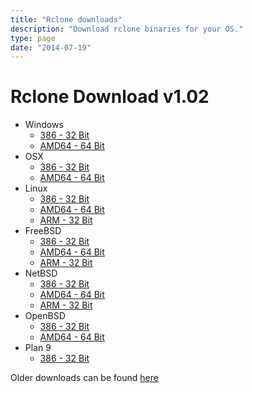 ```yaml
---
title: "Rclone downloads"
description: "Download rclone binaries for your OS."
type: page
date: "2014-07-19"
---
```


Rclone Download v1.02
=====================

  * Windows
    * [386 - 32 Bit](http://downloads.rclone.org/rclone-v1.02-windows-386.zip)
    * [AMD64 - 64 Bit](http://downloads.rclone.org/rclone-v1.02-windows-amd64.zip)
  * OSX
    * [386 - 32 Bit](http://downloads.rclone.org/rclone-v1.02-osx-386.zip)
    * [AMD64 - 64 Bit](http://downloads.rclone.org/rclone-v1.02-osx-amd64.zip)
  * Linux
    * [386 - 32 Bit](http://downloads.rclone.org/rclone-v1.02-linux-386.zip)
    * [AMD64 - 64 Bit](http://downloads.rclone.org/rclone-v1.02-linux-amd64.zip)
    * [ARM - 32 Bit](http://downloads.rclone.org/rclone-v1.02-linux-arm.zip)
  * FreeBSD
    * [386 - 32 Bit](http://downloads.rclone.org/rclone-v1.02-freebsd-386.zip)
    * [AMD64 - 64 Bit](http://downloads.rclone.org/rclone-v1.02-freebsd-amd64.zip)
    * [ARM - 32 Bit](http://downloads.rclone.org/rclone-v1.02-freebsd-arm.zip)
  * NetBSD
    * [386 - 32 Bit](http://downloads.rclone.org/rclone-v1.02-netbsd-386.zip)
    * [AMD64 - 64 Bit](http://downloads.rclone.org/rclone-v1.02-netbsd-amd64.zip)
    * [ARM - 32 Bit](http://downloads.rclone.org/rclone-v1.02-netbsd-arm.zip)
  * OpenBSD
    * [386 - 32 Bit](http://downloads.rclone.org/rclone-v1.02-openbsd-386.zip)
    * [AMD64 - 64 Bit](http://downloads.rclone.org/rclone-v1.02-openbsd-amd64.zip)
  * Plan 9
    * [386 - 32 Bit](http://downloads.rclone.org/rclone-v1.02-plan9-386.zip)

Older downloads can be found [here](http://downloads.rclone.org/)
